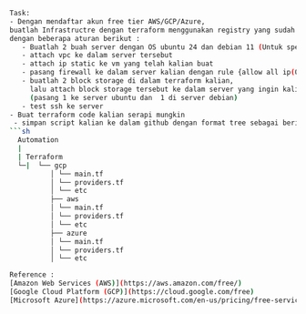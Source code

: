 ```bash
Task:
- Dengan mendaftar akun free tier AWS/GCP/Azure,
buatlah Infrastructre dengan terraform menggunakan registry yang sudah ada.
dengan beberapa aturan berikut :
   - Buatlah 2 buah server dengan OS ubuntu 24 dan debian 11 (Untuk spec menyesuaikan)
   - attach vpc ke dalam server tersebut
   - attach ip static ke vm yang telah kalian buat
   - pasang firewall ke dalam server kalian dengan rule {allow all ip(0.0.0.0/0)}
   - buatlah 2 block storage di dalam terraform kalian,
     lalu attach block storage tersebut ke dalam server yang ingin kalian buat.
     (pasang 1 ke server ubuntu dan  1 di server debian)
   - test ssh ke server
- Buat terraform code kalian serapi mungkin
 - simpan script kalian ke dalam github dengan format tree sebagai berikut:
```sh
  Automation  
  |  
  | Terraform
  └─|  └── gcp
          │ └── main.tf
          │ └── providers.tf
          │ └── etc
          ├── aws
          │ └── main.tf
          │ └── providers.tf
          │ └── etc
          ├── azure
          │ └── main.tf
          │ └── providers.tf
          │ └── etc

Reference :
[Amazon Web Services (AWS)](https://aws.amazon.com/free/)
[Google Cloud Platform (GCP)](https://cloud.google.com/free)
[Microsoft Azure](https://azure.microsoft.com/en-us/pricing/free-services)
```
